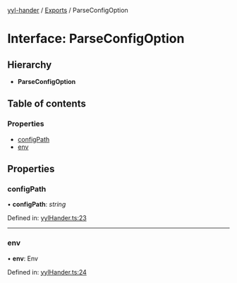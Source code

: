 [yyl-hander](../README.md) / [Exports](../modules.md) / ParseConfigOption

# Interface: ParseConfigOption

## Hierarchy

* **ParseConfigOption**

## Table of contents

### Properties

- [configPath](parseconfigoption.md#configpath)
- [env](parseconfigoption.md#env)

## Properties

### configPath

• **configPath**: *string*

Defined in: [yylHander.ts:23](https://github.com/jackness1208/yyl-hander/blob/303fcf0/src/yylHander.ts#L23)

___

### env

• **env**: Env

Defined in: [yylHander.ts:24](https://github.com/jackness1208/yyl-hander/blob/303fcf0/src/yylHander.ts#L24)
